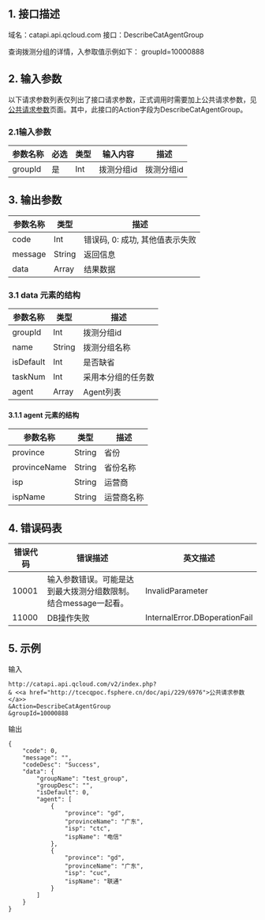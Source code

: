 ## 1. 接口描述

域名：catapi.api.qcloud.com
接口：DescribeCatAgentGroup



查询拨测分组的详情，入参取值示例如下：
groupId=10000888

## 2. 输入参数

以下请求参数列表仅列出了接口请求参数，正式调用时需要加上公共请求参数，见<a href="/doc/api/405/公共请求参数" title="公共请求参数">公共请求参数</a>页面。其中，此接口的Action字段为DescribeCatAgentGroup。

### 2.1输入参数

| 参数名称    | 必选   | 类型   | 输入内容   | 描述     |
| ------- | ---- | ---- | ------ | ------ |
| groupId | 是    | Int  | 拨测分组id | 拨测分组id |
#### 

## 3. 输出参数

| 参数名称    | 类型     | 描述                  |
| ------- | ------ | ------------------- |
| code    | Int    | 错误码, 0: 成功, 其他值表示失败 |
| message | String | 返回信息                |
| data    | Array  | 结果数据                |

### 3.1 data 元素的结构

| 参数名称      | 类型     | 描述        |
| --------- | ------ | --------- |
| groupId   | Int    | 拨测分组id    |
| name      | String | 拨测分组名称    |
| isDefault | Int    | 是否缺省      |
| taskNum   | Int    | 采用本分组的任务数 |
| agent     | Array  | Agent列表   |

#### 3.1.1 agent 元素的结构  

| 参数名称         | 类型     | 描述    |
| ------------ | ------ | ----- |
| province     | String | 省份    |
| provinceName | String | 省份名称  |
| isp          | String | 运营商   |
| ispName      | String | 运营商名称 |

## 4. 错误码表

| 错误代码  | 错误描述                                | 英文描述                          |
| ----- | ----------------------------------- | ----------------------------- |
| 10001 | 输入参数错误。可能是达到最大拨测分组数限制。结合message一起看。 | InvalidParameter              |
| 11000 | DB操作失败                              | InternalError.DBoperationFail |

## 5. 示例

输入

```
http://catapi.api.qcloud.com/v2/index.php?
& <<a href="http://tcecqpoc.fsphere.cn/doc/api/229/6976">公共请求参数</a>>
&Action=DescribeCatAgentGroup
&groupId=10000888

```

输出

```
{
    "code": 0,
    "message": "",
    "codeDesc": "Success",
    "data": {
        "groupName": "test_group",
        "groupDesc": "",
        "isDefault": 0,
        "agent": [
            {
                "province": "gd",
                "provinceName": "广东",
                "isp": "ctc",
                "ispName": "电信"
            },
            {
                "province": "gd",
                "provinceName": "广东",
                "isp": "cuc",
                "ispName": "联通"
            }            
        ]
    }
}
```